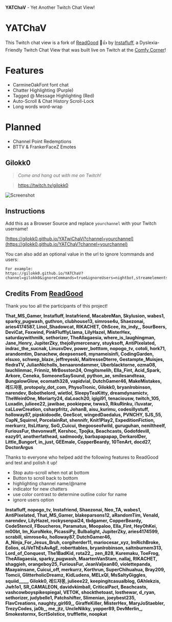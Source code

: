 **YATChaV** - Yet Another Twitch Chat View!

# YATChaV
This Twitch chat view is a fork of [ReadGood](https://github.com/instafluff/ReadGood) 📖👍 by [Instafluff](https://github.com/instafluff), a Dyslexia-Friendly Twitch Chat View that was built live on Twitch at the [Comfy Corner](https://www.twitch.tv/instafluff)!

# Features
- CarmineOakFont font chat
- Chatter Highlighting (Purple)
- Tagged @ Message Highlighting (Red)
- Auto-Scroll & Chat History Scroll-Lock
- Long words word-wrap

# Planned
- Channel Point Redemptions
- BTTV & FrankerFaceZ Emotes

## Gilokk0 ##
> *Come and hang out with me on Twitch!*

> https://twitch.tv/gilokk0

![Screenshot](https://gilokk0.github.io/YATChaV/screenshot.png "YATChaV Screenshot")

## Instructions ##

Add this as a Browser Source and replace `yourchannel` with your Twitch username!

[https://gilokk0.github.io/YATwiChaVi?channel=yourchannel](https://gilokk0.github.io/YATChaV?channel=yourchannel)

You can also add an optional value in the url to ignore !commands and users:

```
For example:
https://gilokk0.github.io/YATChaV?channel=gilokk0&ignoreCommands=true&ignoreUsers=nightbot,streamelements
```

## Credits From [ReadGood](https://github.com/instafluff/ReadGood) ##
Thank you too all the participants of this project!

**That_MS_Gamer, Instafluff, Instafriend, MacabreMan, Skylusion, wabes1, sparky_pugwash, guthron, clubhouse13, simrose4u, Shaezonai, aries4174587, Linol_Shadowcat, RIKACHET, OhScee, its_indy_, SourBeers, DeviCat, Foxwind, PinkFlufflyLlama, LilyHazel, MisterHex, saturdaywithmilk, sethorizer, TheAllagaesia, where_is_laughingman, Jane_Henry, JupiterZky, thejollymercenary, stuyksoft, AntiPixelated, indrac_the_sucnak, LinusvDev, power_botttom, nopogo_tv, cotoli, hork71, arandomtim, Danachew, deepsense6, mynameisinfi, CodingGarden, elsuxo, schwep_blaze, jeffreyeski, MaitresseDterre, Gestampte_Muisjes, fledraTV, JulianNicholls, benaarondammer, Uberblacktorne, ozma08, lauchlinmac, Frinniz, MrBosston24, Omgitsmelih, Ella_Fint, Acid_Spark, Arkore, Ceneka, SomeoneSaySound, python_ae, smilesandteaa, BungalowGlow, ecomath328, vapidvial, DutchGamer46, MakeMistakes, 레드쟈몽, protopoly_dot_com, PhysoTronic, Gilokk0, bryanlrobinson, narendev, Bobothelord, wietlol, SleepyTeaKitty, dreamdynamictv, TheWeirdOne, Moriarty24, daLoach20, igigi91, tenaciousw, twitch_105, Luxadin, julieee22, jawibae, pookiepew, twwa3, RikuRinku, i1uvatar, caLLowCreation, csharpfritz, JohanB, aisu_kurimu, codesillystuff, holloway87, pipskidoodle, GeeScot, wingedDaedalus, PVNCHY, SJS_55, CapN_Squirrel, PorcelainRat, shennifr, Knit1Play2, ExpeditionFiction, merkurrz, ItsLittany, SoG_Cuicui, thegooseofwild, guruguhan, neniltheelf, FuriousFur, thevonwaff, Kershoc, Tpojka, Beachcasts, Godofdevill, eazy91, anotherfathead, sadmoody, barbapapapap, DerkarolDer, Little_Bungorf, in_just, GEEmale, CopperBeardy, 10TenArt, docd27, DoctorArgus**

Thanks to everyone who helped add the following features to ReadGood and test and polish it up!

- Stop auto-scroll when not at bottom
- Button to scroll back to bottom
- highlighting channel name/@name
- indicator for new chatters
- use color contrast to determine outline color for name
- ignore users option

**Instafluff, nopogo_tv, Instafriend, Shaezonai, Neo_TA, wabes1, AntiPixelated, That_MS_Gamer, blakeparsons12, aRandomTim, Venald, narendev, LilyHazel, rockysenpai24, tbdgamer, CopperBeardy, CodeStencil, FBoucheros, Paramatus, Moopaloo, Ella_Fint, HeyOhKei, m00bt, Im_KuroNeko, PicassiPy, Bulbalight, JupiterZky, aries4174599, scrabill, simrose4u, holloway87, DutchGamer46, A_Ninja_For_Jesus_Bruh, corgiherder11, mariocesar_xyz, ImRichBroke, Eolios, oLiVeThEsAvAgE, roberttables, bryanlrobinson, saltnburnem313, Lord_of_Conquest, The1BadKid, rota22_, zen_828, Kuremaku, ToeFrog, TheAllagaesia, sparky_pugwash, MaartenVanStam, nallaj, RIKACHET, shaggieh, orangeboy25, FuriousFur, JeanValjean80, violettepanda, Maayainsane, Cuicui_off, merkurrz, Korthrun, SuperChihuahua, Bray209, Tomcii, GlitterholicDreamz, KidLudens, MELxQI, MsSaltyGiggles, squiid____, Gilokk0, 레드쟈몽, julieee22, keepingitcasualblog, GAhlekzis, Jwh1o1, SR_CAMALEON, davidvkimball, CriticalPact, Beachcasts, vashcowboyspikespiegal, VETOK, shockthetoast, losthewar, d_ryan, sethorizer, judybelle1, Patchshifter, Slimenian, joeybest235, FlavCreations, naughty_girl69_, GiraffeKiller, MisterHex, MaryJoStaebler, TrezyCodes, ja0b_, me_jtz, UncleNikky, yopper89, DevMerlin_, Smokestormx, ScrtSolstice, trufflette, noopkat**
